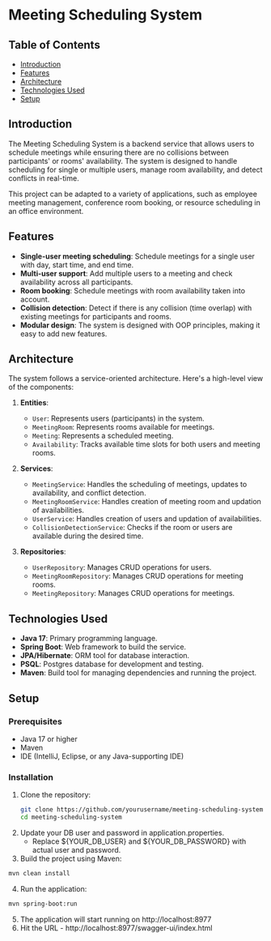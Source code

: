 # Meeting Scheduling System

## Table of Contents
- [Introduction](#introduction)
- [Features](#features)
- [Architecture](#architecture)
- [Technologies Used](#technologies-used)
- [Setup](#setup)

## Introduction
The Meeting Scheduling System is a backend service that allows users to schedule meetings while ensuring there are no collisions between participants' or rooms' availability. The system is designed to handle scheduling for single or multiple users, manage room availability, and detect conflicts in real-time.

This project can be adapted to a variety of applications, such as employee meeting management, conference room booking, or resource scheduling in an office environment.

## Features
- **Single-user meeting scheduling**: Schedule meetings for a single user with day, start time, and end time.
- **Multi-user support**: Add multiple users to a meeting and check availability across all participants.
- **Room booking**: Schedule meetings with room availability taken into account.
- **Collision detection**: Detect if there is any collision (time overlap) with existing meetings for participants and rooms.
- **Modular design**: The system is designed with OOP principles, making it easy to add new features.

## Architecture
The system follows a service-oriented architecture. Here's a high-level view of the components:

1. **Entities**:
    - `User`: Represents users (participants) in the system.
    - `MeetingRoom`: Represents rooms available for meetings.
    - `Meeting`: Represents a scheduled meeting.
    - `Availability`: Tracks available time slots for both users and meeting rooms.

2. **Services**:
    - `MeetingService`: Handles the scheduling of meetings, updates to availability, and conflict detection.
    - `MeetingRoomService`: Handles creation of meeting room and updation of availabilities.
    - `UserService`: Handles creation of users and updation of availabilities.
    - `CollisionDetectionService`: Checks if the room or users are available during the desired time.

3. **Repositories**:
    - `UserRepository`: Manages CRUD operations for users.
    - `MeetingRoomRepository`: Manages CRUD operations for meeting rooms.
    - `MeetingRepository`: Manages CRUD operations for meetings.

## Technologies Used
- **Java 17**: Primary programming language.
- **Spring Boot**: Web framework to build the service.
- **JPA/Hibernate**: ORM tool for database interaction.
- **PSQL**: Postgres database for development and testing.
- **Maven**: Build tool for managing dependencies and running the project.

## Setup
### Prerequisites
- Java 17 or higher
- Maven
- IDE (IntelliJ, Eclipse, or any Java-supporting IDE)

### Installation
1. Clone the repository:
   ```bash
   git clone https://github.com/yourusername/meeting-scheduling-system.git
   cd meeting-scheduling-system
2. Update your DB user and password in application.properties.
   - Replace ${YOUR_DB_USER} and ${YOUR_DB_PASSWORD} with actual user and password.
3. Build the project using Maven:
  ```bash
  mvn clean install
  ```
4. Run the application:
  ```bash
  mvn spring-boot:run
  ```
5. The application will start running on http://localhost:8977
6. Hit the URL - http://localhost:8977/swagger-ui/index.html
